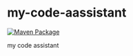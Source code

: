 # my-code-aassistant

[![Maven Package](https://github.com/minfaatong/my-code-aassistant/actions/workflows/maven-publish.yml/badge.svg?branch=master)](https://github.com/minfaatong/my-code-aassistant/actions/workflows/maven-publish.yml)

my code assistant
